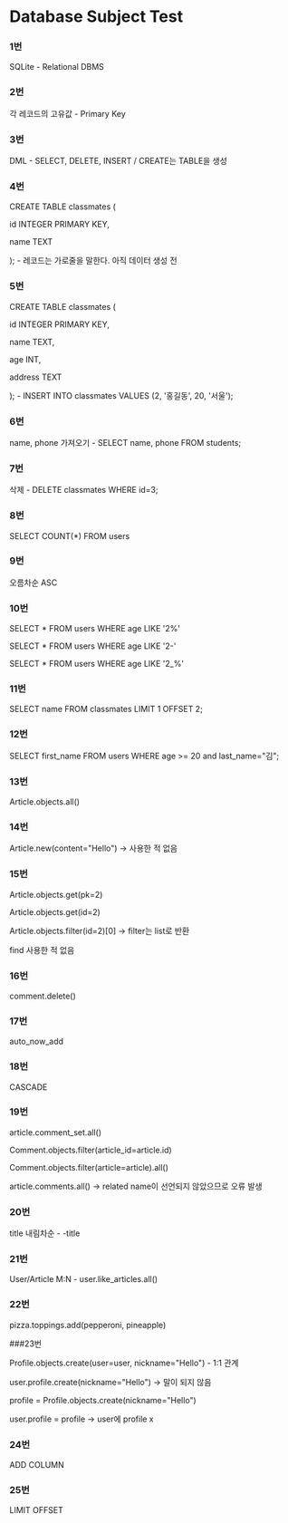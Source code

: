# Database Subject Test

### 1번

SQLite - Relational DBMS



### 2번

각 레코드의 고유값 - Primary Key



### 3번

DML - SELECT, DELETE, INSERT / CREATE는 TABLE을 생성



### 4번

CREATE TABLE classmates (

id INTEGER PRIMARY KEY,

name TEXT

); - 레코드는 가로줄을 말한다. 아직 데이터 생성 전



### 5번

CREATE TABLE classmates (

id INTEGER PRIMARY KEY,

name TEXT,

age INT,

address TEXT

); - INSERT INTO classmates VALUES (2, '홍길동', 20, '서울');



### 6번

name, phone 가져오기 - SELECT name, phone FROM students;



### 7번

삭제 - DELETE classmates WHERE id=3;



### 8번

SELECT COUNT(*) FROM users



### 9번

오름차순 ASC



### 10번

SELECT * FROM users WHERE age LIKE '2%'

SELECT * FROM users WHERE age LIKE '2-'

SELECT * FROM users WHERE age LIKE '2_%'



### 11번

SELECT name FROM classmates LIMIT 1 OFFSET 2;



### 12번

SELECT first_name FROM users WHERE age >= 20 and last_name="김";



### 13번

Article.objects.all()



### 14번

Article.new(content="Hello") -> 사용한 적 없음



### 15번

Article.objects.get(pk=2)

Article.objects.get(id=2)

Article.objects.filter(id=2)[0] -> filter는 list로 반환

find 사용한 적 없음



### 16번

comment.delete()



### 17번

auto_now_add



### 18번

CASCADE



### 19번

article.comment_set.all()

Comment.objects.filter(article_id=article.id)

Comment.objects.filter(article=article).all()

article.comments.all() -> related name이 선언되지 않았으므로 오류 발생



### 20번

title 내림차순 - -title



### 21번

User/Article M:N - user.like_articles.all()



### 22번

pizza.toppings.add(pepperoni, pineapple)



###23번

Profile.objects.create(user=user, nickname="Hello") - 1:1 관계

user.profile.create(nickname="Hello") -> 말이 되지 않음

profile = Profile.objects.create(nickname="Hello")

user.profile = profile -> user에 profile x



### 24번

ADD COLUMN



### 25번

LIMIT OFFSET
